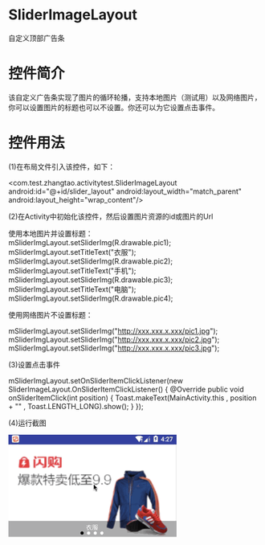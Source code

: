# SliderImageLayout
自定义顶部广告条
# 控件简介

该自定义广告条实现了图片的循环轮播，支持本地图片（测试用）以及网络图片，你可以设置图片的标题也可以不设置。你还可以为它设置点击事件。

# 控件用法

(1)在布局文件引入该控件，如下：

<com.test.zhangtao.activitytest.SliderImageLayout
    android:id="@+id/slider_layout"
    android:layout_width="match_parent"
    android:layout_height="wrap_content"/>

(2)在Activity中初始化该控件，然后设置图片资源的id或图片的Url

使用本地图片并设置标题：
       
mSliderImgLayout.setSliderImg(R.drawable.pic1);
mSliderImgLayout.setTitleText("衣服");
mSliderImgLayout.setSliderImg(R.drawable.pic2);
mSliderImgLayout.setTitleText("手机");
mSliderImgLayout.setSliderImg(R.drawable.pic3);
mSliderImgLayout.setTitleText("电脑");
mSliderImgLayout.setSliderImg(R.drawable.pic4);

使用网络图片不设置标题：

mSliderImgLayout.setSliderImg("http://xxx.xxx.x.xxx/pic1.jpg");
mSliderImgLayout.setSliderImg("http://xxx.xxx.x.xxx/pic2.jpg");
mSliderImgLayout.setSliderImg("http://xxx.xxx.x.xxx/pic3.jpg");

(3)设置点击事件

mSliderImgLayout.setOnSliderItemClickListener(new SliderImageLayout.OnSliderItemClickListener()
{
     @Override
     public void onSliderItemClick(int position)
     {
         Toast.makeText(MainActivity.this , position + "" , Toast.LENGTH_LONG).show();
     }
});

(4)运行截图

![image](https://github.com/z13538657403/SliderImageLayout/blob/master/app/src/main/res/mipmap-xhdpi/sliderView.gif)
